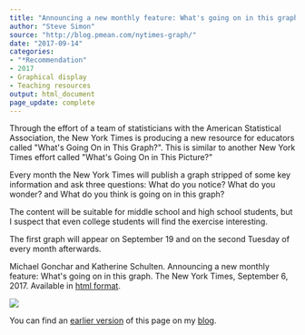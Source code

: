 ```yaml
---
title: "Announcing a new monthly feature: What's going on in this graph"
author: "Steve Simon"
source: "http://blog.pmean.com/nytimes-graph/"
date: "2017-09-14"
categories:
- "*Recommendation"
- 2017
- Graphical display
- Teaching resources
output: html_document
page_update: complete
---
```


Through the effort of a team of statisticians with the American Statistical Association, the New York Times is producing a new resource for educators called "What's Going On in This Graph?". This is similar to another New York Times effort called "What's Going On in This Picture?"

Every month the New York Times will publish a graph stripped of some key information and ask three questions: What do you notice? What do you wonder? and What do you think is going on in this graph?

The content will be suitable for middle school and high school students, but I suspect that even college students will find the exercise interesting.

The first graph will appear on September 19 and on the second Tuesday of every month afterwards.

<!---More--->

Michael Gonchar and Katherine Schulten. Announcing a new monthly
feature: What's going on in this graph. The New York Times, September 6,
2017. Available in [html format][nyti1].

![](http://www.pmean.com/new-images/17/nytimes-graph01.png)

You can find an [earlier version][sim1] of this page on my [blog][sim2].

[nyti1]: https://www.nytimes.com/2017/09/06/learning/announcing-a-new-monthly-feature-whats-going-on-in-this-graph.html

[sim1]: http://blog.pmean.com/nytimes-graph/
[sim2]: http://blog.pmean.com


